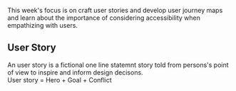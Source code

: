  This week's focus is on craft user stories and develop user journey maps and learn about the importance of considering accessibility when empathizing with users.
 ## User Story
 An user story is a fictional one line statemnt story told from persons's point of view to inspire and inform design decisons.  
 User story = Hero + Goal + Conflict
